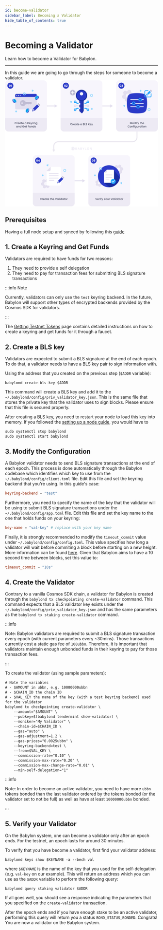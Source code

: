 ```yaml
---
id: become-validator
sidebar_label: Becoming a Validator
hide_table_of_contents: true
---
```


# Becoming a Validator

Learn how to become a Validator for Babylon.

---

In this guide we are going to go through the steps for someone
to become a validator.
![validator](./images/validator.png#left)

## Prerequisites
Having a full node setup and synced by following this [guide](./setup-node.md)

## 1. Create a Keyring and Get Funds

Validators are required to have funds for two reasons:
1. They need to provide a self delegation
2. They need to pay for transaction fees for submitting BLS signature transactions

:::info Note

Currently, validators can only use the `test` keyring backend. In the future,
Babylon will support other types of encrypted backends provided by the Cosmos SDK for validators.

:::

The [Getting Testnet Tokens](./getting-funds.md) page contains detailed instructions
on how to create a keyring and get funds for it through a faucet.

## 2. Create a BLS key

Validators are expected to submit a BLS signature at the end of each epoch.
To do that, a validator needs to have a BLS key pair to sign information with.

Using the address that you created on the previous step (`$ADDR` variable):

```console
babylond create-bls-key $ADDR
```

This command will create a BLS key and add it to the `~/.babylond/config/priv_validator_key.json`.
This is the same file that stores the private key that the validator uses to sign blocks.
Please ensure that this file is secured properly.

After creating a BLS key, you need to restart your node to load this key into
memory. If you followed the [setting up a node guide](./setup-node.md), you
would have to
```console
sudo systemctl stop babylond
sudo systemctl start babylond
```

## 3. Modify the Configuration

A Babylon validator needs to send BLS signature transactions at the end of each epoch.
This process is done automatically through the Babylon codebase which identifies
which key to use from the `~/.babylond/config/client.toml` file. Edit this file and
set the keyring backend that you're using.
In this guide's case:
```toml
keyring-backend = "test"
```

Furthermore, you need to specify the name of the key that the validator will be
using to submit BLS signature transactions under the
`~/.babylond/config/app.toml` file. Edit this file and set the key name to the
one that holds funds on your keyring:
```toml
key-name = "val-key" # replace with your key name
```

Finally, it is strongly recommended to modify the `timeout_commit` value
under `~/.babylond/config/config.toml`. This value specifies
how long a validator will wait before commiting a block before starting
on a new height. More information can be found [here](https://docs.tendermint.com/v0.33/tendermint-core/configuration.html#consensus-timeouts-explained).
Given that Babylon aims to have a 10 second time between blocks, set this value
to:
```toml
timeout_commit = "10s"
```

## 4. Create the Validator

Contrary to a vanilla Cosmos SDK chain, a validator for Babylon is created through
the `babylond tx checkpointing create-validator` command.
This command expects that a BLS validator key exists under the `~/.babylond/config/priv_validator_key.json`
and has the same parameters as the `babylond tx staking create-validator` command.

:::info

Note: Babylon validators are required to submit a BLS signature transaction
every epoch (with current parameters every ~30mins). Those transactions
currently cost a static gas fee of `100ubbn`. Therefore, it is important
that validators maintain enough unbonded funds in their keyring to pay
for those transaction fees.

:::

To create the validator (using sample parameters):
```console
# Note the variables
# - $AMOUNT in ubbn, e.g. 10000000ubbn
# - $CHAIN_ID the chain ID
# - $VAL_KEY the name of the key (with a test keyring backend) used for the validator
babylond tx checkpointing create-validator \
    --amount="$AMOUNT" \
    --pubkey=$(babylond tendermint show-validator) \
    --moniker="My Validator" \
    --chain-id=$CHAIN_ID \
    --gas="auto" \
    --gas-adjustment=1.2 \
    --gas-prices="0.0025ubbn" \
    --keyring-backend=test \
    --from=$VAL_KEY \
    --commission-rate="0.10" \
    --commission-max-rate="0.20" \
    --commission-max-change-rate="0.01" \
    --min-self-delegation="1"
```

:::info

Note: In order to become an active validator, you need to have more `ubbn`
tokens bonded than the last validator ordered by the tokens bonded (or the
validator set to not be full) as well as have at least `10000000ubbn` bonded.

:::

## 5. Verify your Validator

On the Babylon system,
one can become a validator only after an epoch ends.
For the testnet, an epoch lasts for around 30 minutes.

To verify that you have become a validator, first find your validator address:
```
babylond keys show $KEYNAME -a --bech val
```
where `$KEYNAME` is the name of the key that you used for the self-delegation (e.g. `val-key` on our example).
This will return an address which you can use as the `$ADDR` variable to perform the following query:
```console
babylond query staking validator $ADDR
```

If all goes well, you should see a response indicating the parameters that you specified
on the `create-validator` transaction.

After the epoch ends and if you have enough stake to be an active validator,
performing this query will return you a status `BOND_STATUS_BONDED`.
Congrats! You are now a validator on the Babylon system.
